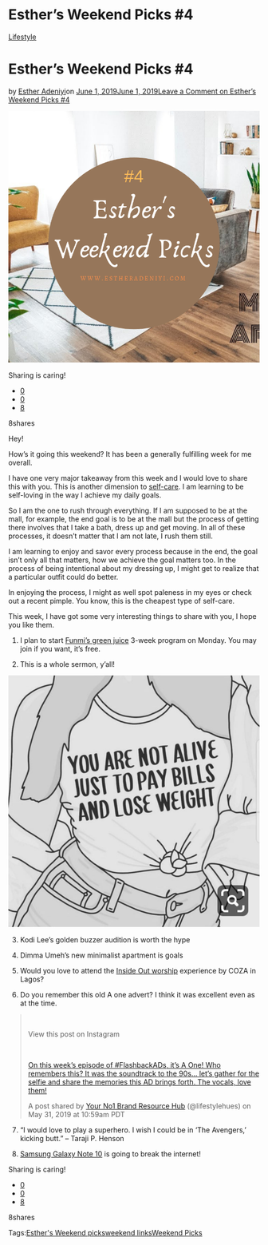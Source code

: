 # Esther’s Weekend Picks #4

[Lifestyle](https://estheradeniyi.com/category/lifestyle/)
# Esther&#x2019;s Weekend Picks #4

by [Esther Adeniyi](https://estheradeniyi.com/author/esther-adeniyi/)on [June 1, 2019June 1, 2019](https://estheradeniyi.com/esthers-weekend-picks-4/)[Leave a Comment on Esther&#x2019;s Weekend Picks #4](https://estheradeniyi.com/esthers-weekend-picks-4/#respond)

![Esther&apos;s weekend links,](images\Esthers-Weekend-Picks-4.png)

Sharing is caring!

- [0](https://www.facebook.com/sharer/sharer.php?u=https%3A%2F%2Festheradeniyi.com%2Festhers-weekend-picks-4%2F&amp;t=Esther%E2%80%99s%20Weekend%20Picks%20%234)
- [0](https://twitter.com/intent/tweet?text=Esther%E2%80%99s%20Weekend%20Picks%20%234&amp;url=https%3A%2F%2Festheradeniyi.com%2Festhers-weekend-picks-4%2F)
- [8](#)

8shares

Hey!

How&#x2019;s it going this weekend? It has been a generally fulfilling week for me overall.

I have one very major takeaway from this week and I would love to share this with you. This is another dimension to [self-care](https://estheradeniyi.com/self-care-tips-for-bad-days/). I am learning to be self-loving in the way I achieve my daily goals.

So I am the one to rush through everything. If I am supposed to be at the mall, for example, the end goal is to be at the mall but the process of getting there involves that I take a bath, dress up and get moving. In all of these processes, it doesn&#x2019;t matter that I am not late, I rush them still.

I am learning to enjoy and savor every process because in the end, the goal isn&#x2019;t only all that matters, how we achieve the goal matters too. In the process of being intentional about my dressing up, I might get to realize that a particular outfit could do better.

In enjoying the process, I might as well spot paleness in my eyes or check out a recent pimple. You know, this is the cheapest type of self-care.

This week, I have got some very interesting things to share with you, I hope you like them.

1. I plan to start [Funmi&#x2019;s green juice](https://www.instagram.com/p/ByCwa-XFWlW/?utm_source=ig_web_copy_link) 3-week program on Monday. You may join if you want, it&#x2019;s free.

2. This is a whole sermon, y&#x2019;all!

![](images\you-are-not-alive-just-to-pay-bills-and-lose-weight.png)

3. Kodi Lee&#x2019;s golden buzzer audition is worth the hype

4. Dimma Umeh&#x2019;s new minimalist apartment is goals

5. Would you love to attend the [Inside Out worship](https://estheradeniyi.com/event/the-inside-out-worship-experience-by-coza/) experience by COZA in Lagos?

6. Do you remember this old A one advert? I think it was excellent even as at the time.

> &#xA0;
> 
> 
> View this post on Instagram
> 
> 
> &#xA0;
> 
> [On this week&#x2019;s episode of #FlashbackADs, it&#x2019;s A One! Who remembers this? It was the soundtrack to the 90s&#x2026; let&#x2019;s gather for the selfie and share the memories this AD brings forth. The vocals, love them!](https://www.instagram.com/p/ByItmKWlxzr/)
> 
> A post shared by [ Your No1 Brand Resource Hub](https://www.instagram.com/lifestylehues/) (@lifestylehues) on May 31, 2019 at 10:59am PDT

7. &#x201C;I would love to play a superhero. I wish I could be in &#x2018;The Avengers,&#x2019; kicking butt.&#x201D; &#x2013; Taraji P. Henson

8. [Samsung Galaxy Note 10](https://www.youtube.com/watch?v=XaFGkDqqaRM) is going to break the internet!

Sharing is caring!

- [0](https://www.facebook.com/sharer/sharer.php?u=https%3A%2F%2Festheradeniyi.com%2Festhers-weekend-picks-4%2F&amp;t=Esther%E2%80%99s%20Weekend%20Picks%20%234)
- [0](https://twitter.com/intent/tweet?text=Esther%E2%80%99s%20Weekend%20Picks%20%234&amp;url=https%3A%2F%2Festheradeniyi.com%2Festhers-weekend-picks-4%2F)
- [8](#)

8shares

Tags:[Esther&apos;s Weekend picks](https://estheradeniyi.com/tag/esthers-weekend-picks/)[weekend links](https://estheradeniyi.com/tag/weekend-links/)[Weekend Picks](https://estheradeniyi.com/tag/weekend-picks/)